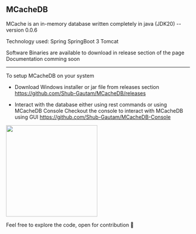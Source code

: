 ## MCacheDB 
MCache is an in-memory database written completely in java (JDK20) 
-- version 0.0.6

Technology used:
Spring 
SpringBoot 3
Tomcat

Software Binaries are available to download in release section of the page 
Documentation comming soon

-------
To setup MCacheDB on your system 
* Download Windows installer or jar file from releases section
https://github.com/Shub-Gautam/MCacheDB/releases

* Interact with the database either using rest commands or using MCacheDB Console
Checkout the console to interact with MCacheDB using GUI 
https://github.com/Shub-Gautam/MCacheDB-Console

[<img src="https://user-images.githubusercontent.com/72097846/230888136-2361464d-3ba3-48fa-a4fe-01caab8a4919.png" width="250"/>](image.png)
<!-- ![image](https://user-images.githubusercontent.com/72097846/230888136-2361464d-3ba3-48fa-a4fe-01caab8a4919.png) -->


Feel free to explore the code, open for contribution 💖
